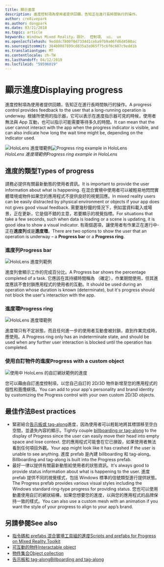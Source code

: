 ```yaml
---
title: 顯示進度
description: 進度控制項為使用者提供回饋，告知正在進行長時間執行的操作。
author: cre8ivepark
ms.author: dongpark
ms.date: 03/21/2018
ms.topic: article
keywords: Windows Mixed Reality，設計、 控制項、 ui、 ux
ms.openlocfilehash: 9edddc7800f0d7334d1ceba97b9a06fd6d4580ac
ms.sourcegitcommit: 384b0087899cd835a3a965f75c6f6c607c9edd1b
ms.translationtype: MT
ms.contentlocale: zh-TW
ms.lasthandoff: 04/12/2019
ms.locfileid: "59596019"
---
```

# <a name="displaying-progress"></a><span data-ttu-id="bf77b-104">顯示進度</span><span class="sxs-lookup"><span data-stu-id="bf77b-104">Displaying progress</span></span>

<span data-ttu-id="bf77b-105">進度控制項為使用者提供回饋，告知正在進行長時間執行的操作。</span><span class="sxs-lookup"><span data-stu-id="bf77b-105">A progress control provides feedback to the user that a long-running operation is underway.</span></span> <span data-ttu-id="bf77b-106">根據所使用的指示器，它可以表示在進度指示器可見的時候，使用者無法與 App 互動，也可以指示可能需要等待多久的時間。</span><span class="sxs-lookup"><span data-stu-id="bf77b-106">It can mean that the user cannot interact with the app when the progress indicator is visible, and can also indicate how long the wait time might be, depending on the indicator used.</span></span>

<span data-ttu-id="bf77b-107">![HoloLens 進度環範例](images/640px-progress-hero.jpg)</span><span class="sxs-lookup"><span data-stu-id="bf77b-107">![Progress ring example in HoloLens](images/640px-progress-hero.jpg)</span></span><br>
<span data-ttu-id="bf77b-108">*HoloLens 進度環範例*</span><span class="sxs-lookup"><span data-stu-id="bf77b-108">*Progress ring example in HoloLens*</span></span>

## <a name="types-of-progress"></a><span data-ttu-id="bf77b-109">進度的類型</span><span class="sxs-lookup"><span data-stu-id="bf77b-109">Types of progress</span></span>

<span data-ttu-id="bf77b-110">請務必提供有關最新動態的使用者資訊。</span><span class="sxs-lookup"><span data-stu-id="bf77b-110">It is important to provide the user information about what is happening.</span></span> <span data-ttu-id="bf77b-111">在混合實境中使用者可以被輕易地閃閃實體環境或物件如果您的應用程式不提供良好的視覺回應。</span><span class="sxs-lookup"><span data-stu-id="bf77b-111">In mixed reality users can be easily distracted by physical environment or objects if your app does not gives good visual feedback.</span></span> <span data-ttu-id="bf77b-112">需要幾秒鐘的情況下，例如當資料載入或場景，正在更新，它是個不錯的主意，若要顯示的視覺指標。</span><span class="sxs-lookup"><span data-stu-id="bf77b-112">For situations that take a few seconds, such when data is loading or a scene is updating, it is good idea to show a visual indicator.</span></span> <span data-ttu-id="bf77b-113">有兩個選項，讓使用者有作業正在進行中-正在**進度列**或是**進度環**。</span><span class="sxs-lookup"><span data-stu-id="bf77b-113">There are two options to show the user that an operation is underway – a **Progress bar** or a **Progress ring**.</span></span>

### <a name="progress-bar"></a><span data-ttu-id="bf77b-114">進度列</span><span class="sxs-lookup"><span data-stu-id="bf77b-114">Progress bar</span></span>

![HoloLens 進度列範例](images/640px-progressbar.jpg)

<span data-ttu-id="bf77b-116">進度列會顯示工作的完成百分比。</span><span class="sxs-lookup"><span data-stu-id="bf77b-116">A Progress bar shows the percentage completed of a task.</span></span> <span data-ttu-id="bf77b-117">它應該在其持續時間稱為 （確定），作業期間使用，但其進度應該不會封鎖應用程式的使用者的互動。</span><span class="sxs-lookup"><span data-stu-id="bf77b-117">It should be used during an operation whose duration is known (determinate), but it's progress should not block the user's interaction with the app.</span></span>

### <a name="progress-ring"></a><span data-ttu-id="bf77b-118">進度環</span><span class="sxs-lookup"><span data-stu-id="bf77b-118">Progress ring</span></span>

![HoloLens 進度環範例](images/640px-progressring.jpg)

<span data-ttu-id="bf77b-120">進度環只有不定狀態，而且任何進一步的使用者互動會被封鎖，直到作業完成時，應使用。</span><span class="sxs-lookup"><span data-stu-id="bf77b-120">A Progress ring only has an indeterminate state, and should be used when any further user interaction is blocked until the operation has completed.</span></span>

### <a name="progress-with-a-custom-object"></a><span data-ttu-id="bf77b-121">使用自訂物件的進度</span><span class="sxs-lookup"><span data-stu-id="bf77b-121">Progress with a custom object</span></span>

![使用中 HoloLens 的自訂網狀範例的進度](images/640px-progresscustom.jpg)

<span data-ttu-id="bf77b-123">您可以藉由自訂進度控制項，以您自己自訂的 2D/3D 物件新增至您的應用程式的個性和葺爦蜞頇。</span><span class="sxs-lookup"><span data-stu-id="bf77b-123">You can add to your app's personality and brand identity by customizing the Progress control with your own custom 2D/3D objects.</span></span>

## <a name="best-practices"></a><span data-ttu-id="bf77b-124">最佳作法</span><span class="sxs-lookup"><span data-stu-id="bf77b-124">Best practices</span></span>
* <span data-ttu-id="bf77b-125">緊密結合[告示板或 tag-along](billboarding-and-tag-along.md)進度，因為使用者可以輕鬆地將其標頭移至空白空間，並遺失內容的顯示。</span><span class="sxs-lookup"><span data-stu-id="bf77b-125">Tightly couple [billboarding or tag-along](billboarding-and-tag-along.md) to the display of Progress since the user can easily move their head into empty space and lose context.</span></span> <span data-ttu-id="bf77b-126">您的應用程式可能會在它已損毀，如果使用者無法看到任何項目外觀。</span><span class="sxs-lookup"><span data-stu-id="bf77b-126">Your app might look like it has crashed if the user is unable to see anything.</span></span> <span data-ttu-id="bf77b-127">進度 prefab 是內建 billboarding 和 tag-along。</span><span class="sxs-lookup"><span data-stu-id="bf77b-127">Billboarding and tag-along is built into the Progress prefab.</span></span>
* <span data-ttu-id="bf77b-128">最好一律以提供有關最新動態給使用者的狀態資訊。</span><span class="sxs-lookup"><span data-stu-id="bf77b-128">It's always good to provide status information about what is happening to the user.</span></span> <span data-ttu-id="bf77b-129">進度 prefab 提供不同的視覺樣式，包括 Windows 標準的信號類型進行提供狀態。</span><span class="sxs-lookup"><span data-stu-id="bf77b-129">The Progress prefab provides various visual styles including the Windows standard ring-type progress for providing status.</span></span> <span data-ttu-id="bf77b-130">您也可以使用動畫使用自訂的網狀結構，如果您想要您的進度，以與您的應用程式的品牌保持一致的樣式。</span><span class="sxs-lookup"><span data-stu-id="bf77b-130">You can also use a custom mesh with an animation if you want the style of your progress to align to your app’s brand.</span></span>

## <a name="see-also"></a><span data-ttu-id="bf77b-131">另請參閱</span><span class="sxs-lookup"><span data-stu-id="bf77b-131">See also</span></span>
* [<span data-ttu-id="bf77b-132">指令碼和 prefabs 混合實境工具組的進度</span><span class="sxs-lookup"><span data-stu-id="bf77b-132">Scripts and prefabs for Progress on Mixed Reality Toolkit</span></span>](https://github.com/Microsoft/MixedRealityToolkit-Unity/blob/htk_release/Assets/HoloToolkit-Examples/UX/Readme/README_ProgressExample.md)
* [<span data-ttu-id="bf77b-133">可互動的物件</span><span class="sxs-lookup"><span data-stu-id="bf77b-133">Interactable object</span></span>](interactable-object.md)
* [<span data-ttu-id="bf77b-134">物件集合</span><span class="sxs-lookup"><span data-stu-id="bf77b-134">Object collection</span></span>](object-collection.md)
* [<span data-ttu-id="bf77b-135">告示板和 tag-along</span><span class="sxs-lookup"><span data-stu-id="bf77b-135">Billboarding and tag-along</span></span>](billboarding-and-tag-along.md)
